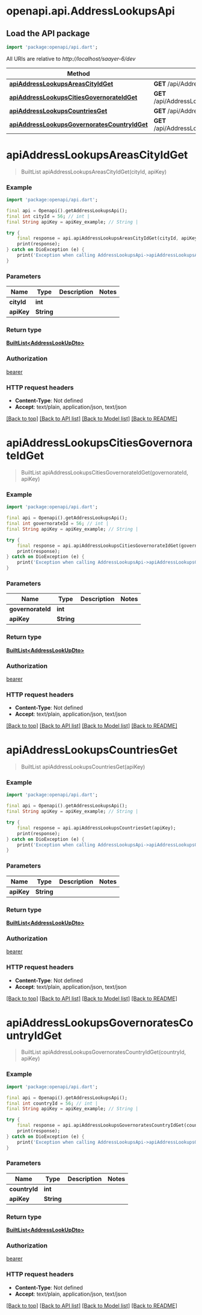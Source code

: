# openapi.api.AddressLookupsApi

## Load the API package
```dart
import 'package:openapi/api.dart';
```

All URIs are relative to *http://localhost/saayer-6/dev*

Method | HTTP request | Description
------------- | ------------- | -------------
[**apiAddressLookupsAreasCityIdGet**](AddressLookupsApi.md#apiaddresslookupsareascityidget) | **GET** /api/AddressLookups/Areas/{cityId} | 
[**apiAddressLookupsCitiesGovernorateIdGet**](AddressLookupsApi.md#apiaddresslookupscitiesgovernorateidget) | **GET** /api/AddressLookups/Cities/{governorateId} | 
[**apiAddressLookupsCountriesGet**](AddressLookupsApi.md#apiaddresslookupscountriesget) | **GET** /api/AddressLookups/Countries | 
[**apiAddressLookupsGovernoratesCountryIdGet**](AddressLookupsApi.md#apiaddresslookupsgovernoratescountryidget) | **GET** /api/AddressLookups/Governorates/{countryId} | 


# **apiAddressLookupsAreasCityIdGet**
> BuiltList<AddressLookUpDto> apiAddressLookupsAreasCityIdGet(cityId, apiKey)



### Example
```dart
import 'package:openapi/api.dart';

final api = Openapi().getAddressLookupsApi();
final int cityId = 56; // int | 
final String apiKey = apiKey_example; // String | 

try {
    final response = api.apiAddressLookupsAreasCityIdGet(cityId, apiKey);
    print(response);
} catch on DioException (e) {
    print('Exception when calling AddressLookupsApi->apiAddressLookupsAreasCityIdGet: $e\n');
}
```

### Parameters

Name | Type | Description  | Notes
------------- | ------------- | ------------- | -------------
 **cityId** | **int**|  | 
 **apiKey** | **String**|  | 

### Return type

[**BuiltList&lt;AddressLookUpDto&gt;**](AddressLookUpDto.md)

### Authorization

[bearer](../README.md#bearer)

### HTTP request headers

 - **Content-Type**: Not defined
 - **Accept**: text/plain, application/json, text/json

[[Back to top]](#) [[Back to API list]](../README.md#documentation-for-api-endpoints) [[Back to Model list]](../README.md#documentation-for-models) [[Back to README]](../README.md)

# **apiAddressLookupsCitiesGovernorateIdGet**
> BuiltList<AddressLookUpDto> apiAddressLookupsCitiesGovernorateIdGet(governorateId, apiKey)



### Example
```dart
import 'package:openapi/api.dart';

final api = Openapi().getAddressLookupsApi();
final int governorateId = 56; // int | 
final String apiKey = apiKey_example; // String | 

try {
    final response = api.apiAddressLookupsCitiesGovernorateIdGet(governorateId, apiKey);
    print(response);
} catch on DioException (e) {
    print('Exception when calling AddressLookupsApi->apiAddressLookupsCitiesGovernorateIdGet: $e\n');
}
```

### Parameters

Name | Type | Description  | Notes
------------- | ------------- | ------------- | -------------
 **governorateId** | **int**|  | 
 **apiKey** | **String**|  | 

### Return type

[**BuiltList&lt;AddressLookUpDto&gt;**](AddressLookUpDto.md)

### Authorization

[bearer](../README.md#bearer)

### HTTP request headers

 - **Content-Type**: Not defined
 - **Accept**: text/plain, application/json, text/json

[[Back to top]](#) [[Back to API list]](../README.md#documentation-for-api-endpoints) [[Back to Model list]](../README.md#documentation-for-models) [[Back to README]](../README.md)

# **apiAddressLookupsCountriesGet**
> BuiltList<AddressLookUpDto> apiAddressLookupsCountriesGet(apiKey)



### Example
```dart
import 'package:openapi/api.dart';

final api = Openapi().getAddressLookupsApi();
final String apiKey = apiKey_example; // String | 

try {
    final response = api.apiAddressLookupsCountriesGet(apiKey);
    print(response);
} catch on DioException (e) {
    print('Exception when calling AddressLookupsApi->apiAddressLookupsCountriesGet: $e\n');
}
```

### Parameters

Name | Type | Description  | Notes
------------- | ------------- | ------------- | -------------
 **apiKey** | **String**|  | 

### Return type

[**BuiltList&lt;AddressLookUpDto&gt;**](AddressLookUpDto.md)

### Authorization

[bearer](../README.md#bearer)

### HTTP request headers

 - **Content-Type**: Not defined
 - **Accept**: text/plain, application/json, text/json

[[Back to top]](#) [[Back to API list]](../README.md#documentation-for-api-endpoints) [[Back to Model list]](../README.md#documentation-for-models) [[Back to README]](../README.md)

# **apiAddressLookupsGovernoratesCountryIdGet**
> BuiltList<AddressLookUpDto> apiAddressLookupsGovernoratesCountryIdGet(countryId, apiKey)



### Example
```dart
import 'package:openapi/api.dart';

final api = Openapi().getAddressLookupsApi();
final int countryId = 56; // int | 
final String apiKey = apiKey_example; // String | 

try {
    final response = api.apiAddressLookupsGovernoratesCountryIdGet(countryId, apiKey);
    print(response);
} catch on DioException (e) {
    print('Exception when calling AddressLookupsApi->apiAddressLookupsGovernoratesCountryIdGet: $e\n');
}
```

### Parameters

Name | Type | Description  | Notes
------------- | ------------- | ------------- | -------------
 **countryId** | **int**|  | 
 **apiKey** | **String**|  | 

### Return type

[**BuiltList&lt;AddressLookUpDto&gt;**](AddressLookUpDto.md)

### Authorization

[bearer](../README.md#bearer)

### HTTP request headers

 - **Content-Type**: Not defined
 - **Accept**: text/plain, application/json, text/json

[[Back to top]](#) [[Back to API list]](../README.md#documentation-for-api-endpoints) [[Back to Model list]](../README.md#documentation-for-models) [[Back to README]](../README.md)

